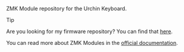 ZMK Module repository for the Urchin Keyboard.

> [!TIP]
> Are you looking for my firmware repository? You can find that [here](duckyb/zmk-urchin).

You can read more about ZMK Modules in the [official documentation](https://zmk.dev/docs/features/modules).
